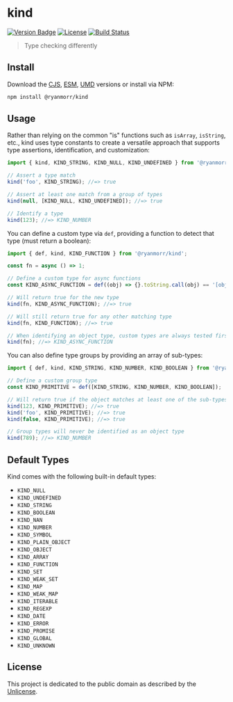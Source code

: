 # kind

[![Version Badge][version-image]][project-url]
[![License][license-image]][license-url]
[![Build Status][build-image]][build-url]

> Type checking differently

## Install

Download the [CJS](https://github.com/ryanmorr/kind/raw/master/dist/cjs/kind.js), [ESM](https://github.com/ryanmorr/kind/raw/master/dist/esm/kind.js), [UMD](https://github.com/ryanmorr/kind/raw/master/dist/umd/kind.js) versions or install via NPM:

```sh
npm install @ryanmorr/kind
```

## Usage

Rather than relying on the common "is" functions such as `isArray`, `isString`, etc., kind uses type constants to create a versatile approach that supports type assertions, identification, and customization:

```javascript
import { kind, KIND_STRING, KIND_NULL, KIND_UNDEFINED } from '@ryanmorr/kind';

// Assert a type match
kind('foo', KIND_STRING); //=> true

// Assert at least one match from a group of types
kind(null, [KIND_NULL, KIND_UNDEFINED]); //=> true

// Identify a type
kind(123); //=> KIND_NUMBER
```

You can define a custom type via `def`, providing a function to detect that type (must return a boolean):

```javascript
import { def, kind, KIND_FUNCTION } from '@ryanmorr/kind';

const fn = async () => 1;

// Define a custom type for async functions
const KIND_ASYNC_FUNCTION = def((obj) => {}.toString.call(obj) == '[object AsyncFunction]');

// Will return true for the new type
kind(fn, KIND_ASYNC_FUNCTION); //=> true

// Will still return true for any other matching type
kind(fn, KIND_FUNCTION); //=> true

// When identifying an object type, custom types are always tested first
kind(fn); //=> KIND_ASYNC_FUNCTION
```

You can also define type groups by providing an array of sub-types:

```javascript
import { def, kind, KIND_STRING, KIND_NUMBER, KIND_BOOLEAN } from '@ryanmorr/kind';

// Define a custom group type
const KIND_PRIMITIVE = def([KIND_STRING, KIND_NUMBER, KIND_BOOLEAN]);

// Will return true if the object matches at least one of the sub-types
kind(123, KIND_PRIMITIVE); //=> true
kind('foo', KIND_PRIMITIVE); //=> true
kind(false, KIND_PRIMITIVE); //=> true

// Group types will never be identified as an object type
kind(789); //=> KIND_NUMBER
```

## Default Types

Kind comes with the following built-in default types:

- `KIND_NULL`
- `KIND_UNDEFINED`
- `KIND_STRING`
- `KIND_BOOLEAN`
- `KIND_NAN`
- `KIND_NUMBER`
- `KIND_SYMBOL`
- `KIND_PLAIN_OBJECT` 
- `KIND_OBJECT` 
- `KIND_ARRAY`
- `KIND_FUNCTION` 
- `KIND_SET`
- `KIND_WEAK_SET` 
- `KIND_MAP`
- `KIND_WEAK_MAP` 
- `KIND_ITERABLE` 
- `KIND_REGEXP` 
- `KIND_DATE` 
- `KIND_ERROR`
- `KIND_PROMISE` 
- `KIND_GLOBAL` 
- `KIND_UNKNOWN`

## License

This project is dedicated to the public domain as described by the [Unlicense](http://unlicense.org/).

[project-url]: https://github.com/ryanmorr/kind
[version-image]: https://img.shields.io/github/package-json/v/ryanmorr/kind?color=blue&style=flat-square
[build-url]: https://github.com/ryanmorr/kind/actions
[build-image]: https://img.shields.io/github/actions/workflow/status/ryanmorr/kind/node.js.yml?style=flat-square
[license-image]: https://img.shields.io/github/license/ryanmorr/kind?color=blue&style=flat-square
[license-url]: UNLICENSE